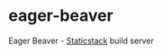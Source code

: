 eager-beaver
============

Eager Beaver - [Staticstack](https://github.knowit.no/kyber/staticstack) build server
